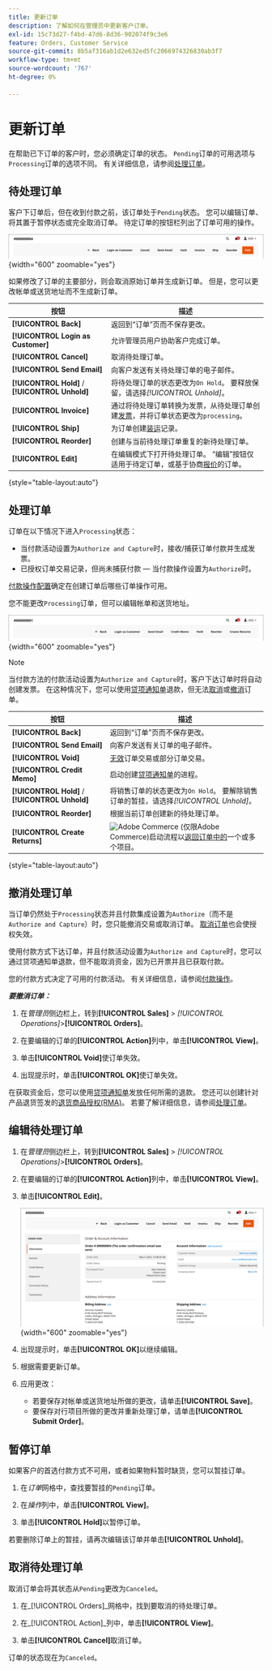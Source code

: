 ```yaml
---
title: 更新订单
description: 了解如何在管理员中更新客户订单。
exl-id: 15c73d27-f4bd-47d6-8d36-902074f9c3e6
feature: Orders, Customer Service
source-git-commit: 8b5af316ab1d2e632ed5fc2066974326830ab3f7
workflow-type: tm+mt
source-wordcount: '767'
ht-degree: 0%

---
```


# 更新订单

在帮助已下订单的客户时，您必须确定订单的状态。 `Pending`订单的可用选项与`Processing`订单的选项不同。 有关详细信息，请参阅[处理订单](order-processing.md)。

## 待处理订单

客户下订单后，但在收到付款之前，该订单处于`Pending`状态。 您可以编辑订单、将其置于暂停状态或完全取消订单。 待定订单的按钮栏列出了订单可用的操作。

![挂起的订单选项](./assets/order-button-bar-pending.png){width="600" zoomable="yes"}

如果修改了订单的主要部分，则会取消原始订单并生成新订单。 但是，您可以更改帐单或送货地址而不生成新订单。

| 按钮 | 描述 |
|--- |--- |
| **[!UICONTROL Back]** | 返回到“订单”页而不保存更改。 |
| **[!UICONTROL Login as Customer]** | 允许管理员用户协助客户完成订单。 |
| **[!UICONTROL Cancel]** | 取消待处理订单。 |
| **[!UICONTROL Send Email]** | 向客户发送有关待处理订单的电子邮件。 |
| **[!UICONTROL Hold]** / **[!UICONTROL Unhold]** | 将待处理订单的状态更改为`On Hold`。 要释放保留，请选择&#x200B;_[!UICONTROL Unhold]_。 |
| **[!UICONTROL Invoice]** | 通过将待处理订单转换为发票，从待处理订单创建[发票](invoices.md#create-an-invoice)，并将订单状态更改为`processing`。 |
| **[!UICONTROL Ship]** | 为订单创建[装运](shipments.md#create-a-shipment)记录。 |
| **[!UICONTROL Reorder]** | 创建与当前待处理订单重复的新待处理订单。 |
| **[!UICONTROL Edit]** | 在编辑模式下打开待处理订单。 “编辑”按钮仅适用于待定订单，或基于协商[报价](../b2b/quotes.md)的订单。 |

{style="table-layout:auto"}

## 处理订单

订单在以下情况下进入`Processing`状态：

* 当付款活动设置为`Authorize and Capture`时，接收/捕获订单付款并生成发票。
* 已授权订单交易记录，但尚未捕获付款 — 当付款操作设置为`Authorize`时。

[付款操作配置](../configuration-reference/sales/payment-methods.md#payment-actions)确定在创建订单后哪些订单操作可用。

您不能更改`Processing`订单，但可以编辑帐单和送货地址。

![处理订单选项](./assets/order-button-bar-processing.png){width="600" zoomable="yes"}

>[!NOTE]
>
>当付款方法的付款活动设置为`Authorize and Capture`时，客户下达订单时将自动创建发票。 在这种情况下，您可以使用[贷项通知单](credit-memo-create.md)退款，但无法[取消](#cancel-a-pending-order)或[撤消](#void-a-processing-order)订单。

| 按钮 | 描述 |
|--- |--- |
| **[!UICONTROL Back]** | 返回到“订单”页而不保存更改。 |
| **[!UICONTROL Send Email]** | 向客户发送有关订单的电子邮件。 |
| **[!UICONTROL Void]** | [无效](#void-a-processing-order)订单交易或部分订单交易。 |
| **[!UICONTROL Credit Memo]** | 启动创建[贷项通知单](credit-memo-create.md)的进程。 |
| **[!UICONTROL Hold]** / **[!UICONTROL Unhold]** | 将销售订单的状态更改为`On Hold`。 要解除销售订单的暂挂，请选择&#x200B;_[!UICONTROL Unhold]_。 |
| **[!UICONTROL Reorder]** | 根据当前订单创建新的待处理订单。 |
| **[!UICONTROL Create Returns]** | ![Adobe Commerce](../assets/adobe-logo.svg) (仅限Adobe Commerce)启动流程以[返回订单中的](returns.md)一个或多个项目。 |

{style="table-layout:auto"}

## 撤消处理订单

当订单仍然处于`Processing`状态并且付款集成设置为`Authorize`（而不是`Authorize and Capture`）时，您只能撤消交易或取消订单。 [取消订单](#cancel-a-pending-order)也会使授权失效。

使用付款方式下达订单，并且付款活动设置为`Authorize and Capture`时，您可以通过贷项通知单退款，但不能取消资金，因为已开票并且已获取付款。

您的付款方式决定了可用的付款活动。 有关详细信息，请参阅[付款操作](../configuration-reference/sales/payment-methods.md#payment-actions)。

**_要撤消订单：_**

1. 在&#x200B;_管理员_&#x200B;侧边栏上，转到&#x200B;**[!UICONTROL Sales]** > _[!UICONTROL Operations]_>**[!UICONTROL Orders]**。

1. 在要编辑的订单的&#x200B;**[!UICONTROL Action]**&#x200B;列中，单击&#x200B;**[!UICONTROL View]**。

1. 单击&#x200B;**[!UICONTROL Void]**&#x200B;使订单失效。

1. 出现提示时，单击&#x200B;**[!UICONTROL OK]**&#x200B;使订单失效。

在获取资金后，您可以使用[贷项通知单](credit-memo-create.md)发放任何所需的退款。 您还可以创建针对产品退货签发的[退货商品授权(RMA)](returns.md)。 若要了解详细信息，请参阅[处理订单](order-processing.md)。

## 编辑待处理订单

1. 在&#x200B;_管理员_&#x200B;侧边栏上，转到&#x200B;**[!UICONTROL Sales]** > _[!UICONTROL Operations]_>**[!UICONTROL Orders]**。

1. 在要编辑的订单的&#x200B;**[!UICONTROL Action]**&#x200B;列中，单击&#x200B;**[!UICONTROL View]**。

1. 单击&#x200B;**[!UICONTROL Edit]**。

   ![编辑顺序](./assets/order-edit.png){width="600" zoomable="yes"}

1. 出现提示时，单击&#x200B;**[!UICONTROL OK]**&#x200B;以继续编辑。

1. 根据需要更新订单。

1. 应用更改：
   * 若要保存对帐单或送货地址所做的更改，请单击&#x200B;**[!UICONTROL Save]**。
   * 要保存对行项目所做的更改并重新处理订单，请单击&#x200B;**[!UICONTROL Submit Order]**。

## 暂停订单

如果客户的首选付款方式不可用，或者如果物料暂时缺货，您可以暂挂订单。

1. 在&#x200B;_订单_&#x200B;网格中，查找要暂挂的`Pending`订单。

1. 在&#x200B;_操作_&#x200B;列中，单击&#x200B;**[!UICONTROL View]**。

1. 单击&#x200B;**[!UICONTROL Hold]**&#x200B;以暂停订单。

若要删除订单上的暂挂，请再次编辑该订单并单击&#x200B;**[!UICONTROL Unhold]**。

## 取消待处理订单

取消订单会将其状态从`Pending`更改为`Canceled`。

1. 在&#x200B;_[!UICONTROL Orders]_网格中，找到要取消的待处理订单。

1. 在&#x200B;_[!UICONTROL Action]_列中，单击&#x200B;**[!UICONTROL View]**。

1. 单击&#x200B;**[!UICONTROL Cancel]**&#x200B;取消订单。

订单的状态现在为`Canceled`。
